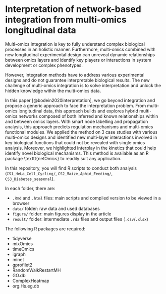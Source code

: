 # Interpretation of network-based integration from multi-omics longitudinal data

Multi-omics integration is key to fully understand complex biological processes in an holistic manner. Furthermore, multi-omics combined with new longitudinal experimental design can unreveal dynamic relationships between omics layers and identify key players or interactions in system development or complex phenotypes.

However, integration methods have to address various experimental designs and do not guarantee interpretable biological results. The new challenge of multi-omics integration is to solve interpretation and unlock the hidden knowledge within the multi-omics data.

In this paper [@bodein2020interpretation], we go beyond integration and propose a generic approach to face the interpretation problem.
From multi-omics longitudinal data, this approach builds and explores hybrid multi-omics networks composed of both inferred and known relationships within and between omics layers. With smart node labelling and propagation analysis, this approach predicts regulation mechanisms and multi-omics functional modules.
We applied the method on 3 case studies with various multi-omics designs and identified new multi-layer interactions involved in key biological functions that could not be revealed with single omics analysis.
Moreover, we highlighted interplay in the kinetics that could help identify novel biological mechanisms.
This method is available as an R package \texttt{netOmics} to readily suit any application. 

In this repository, you will find R scripts to conduct both analysis (`CS1_HeLa_Cell_Cycling/`, `CS2_Maize_Aphid_Feeding/`, `CS3_Diabetes_seasonal`).

In each folder, there are:

* `.Rmd` and `.html` files: main scripts and compiled version to be viewed in a browser
* `data/` folder: raw data and used databases
* `figure/` folder: main figures display in the article
* `result/` folder: intermediate `.rda` files and output files (`.csv`/`.xlsx`)

The following R packages are required:

* tidyverse
* mixOmics
* timeOmics
* igraph
* minet
* gprofilet2
* RandomWalkRestartMH
* GO.db
* ComplexHeatmap
* org.Hs.eg.db
